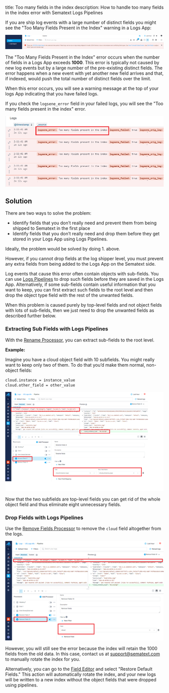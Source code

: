 title: Too many fields in the index
description: How to handle too many fields in the index error with Sematext Logs Pipelines

If you are ship log events with a large number of distinct fields you might see the "Too Many Fields Present in the Index" warning in a Logs App:

![Failed Logs Message](../images/logs/pipelines/failed_logs_message.png)

The "Too Many Fields Present in the Index" error occurs when the number of fields in a Logs App  exceeds **1000**. This error is typically not caused by new log events but by a large number of the pre-existing distinct fields. The error happens when a new event with yet another new field arrives and that, if indexed, would push the total number of distinct fields over the limit.

When this error occurs, you will see a warning message at the top of your logs App indicating that you have failed logs.

If you check the `logsene_error` field in your failed logs, you will see the "Too many fields present in the index" error.

![Logsene Error](../images/logs/pipelines/logsene_error.png)

## Solution

There are two ways to solve the problem:

- Identify fields that you don’t really need and prevent them from being shipped to Sematext in the first place
- Identify fields that you don’t really need and drop them before they get stored in your Logs App using Logs Pipelines.

Ideally, the problem would be solved by doing 1. above. 

However, if you cannot drop fields at the log shipper level, you must prevent any extra fields from being added to the Logs App on the Sematext side.

Log events that cause this error often contain objects with sub-fields. You can use [Logs Pipelines](https://sematext.com/docs/logs/pipelines/) to drop such fields before they are saved in the Logs App. Alternatively, if some sub-fields contain useful information that you want to keep, you can first extract such fields to the root level and then drop the object type field with the rest of the unwanted fields.

When this problem is caused purely by top-level fields and not object fields with lots of sub-fields, then we just need to drop the unwanted fields as described further below.

### Extracting Sub Fields with Logs Pipelines

With the [Rename Processor](https://sematext.com/docs/logs/processors-overview/), you can extract sub-fields to the root level.

**Example:**

Imagine you have a cloud object field with 10 subfields. You might really want to keep only two of them.  To do that you’d make them normal, non-object fields:

```
cloud.instance = instance_value
cloud.other_field = other_value
```
![Rename Fields Processor](../images/logs/pipelines/rename_processor.png)

Now that the two subfields are top-level fields you can get rid of the whole object field and thus eliminate eight unnecessary fields.

### Drop Fields with Logs Pipelines

Use the [Remove Fields Processor](https://sematext.com/docs/logs/processors-overview/) to remove the `cloud` field altogether from the logs.

![Remove Fields Processor](../images/logs/pipelines/remove_fields_processor.png)

However, you will still see the error because the index will retain the 1000 fields from the old data. In this case, contact us at [support@sematext.com](support@sematext.com) to manually rotate the index for you.

Alternatively, you can go to the [Field Editor](https://sematext.com/docs/logs/fields/#field-editor) and select "Restore Default Fields." This action will automatically rotate the index, and your new logs will be written to a new index without the object fields that were dropped using pipelines.
